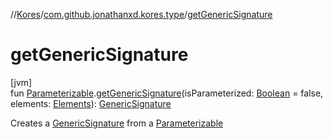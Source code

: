 //[Kores](../../index.md)/[com.github.jonathanxd.kores.type](index.md)/[getGenericSignature](get-generic-signature.md)

# getGenericSignature

[jvm]\
fun [Parameterizable](https://docs.oracle.com/javase/8/docs/api/javax/lang/model/element/Parameterizable.html).[getGenericSignature](get-generic-signature.md)(isParameterized: [Boolean](https://kotlinlang.org/api/latest/jvm/stdlib/kotlin/-boolean/index.html) = false, elements: [Elements](https://docs.oracle.com/javase/8/docs/api/javax/lang/model/util/Elements.html)): [GenericSignature](../com.github.jonathanxd.kores.generic/-generic-signature/index.md)

Creates a [GenericSignature](../com.github.jonathanxd.kores.generic/-generic-signature/index.md) from a [Parameterizable](https://docs.oracle.com/javase/8/docs/api/javax/lang/model/element/Parameterizable.html)
